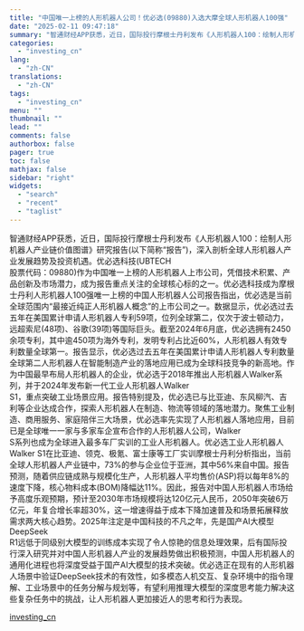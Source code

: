 ```yaml
---
title: "中国唯一上榜的人形机器人公司！优必选(09880)入选大摩全球人形机器人100强"
date: "2025-02-11 09:47:18"
summary: "智通财经APP获悉，近日，国际投行摩根士丹利发布《人形机器人100：绘制人形机器人产业链价值图谱》..."
categories:
  - "investing_cn"
lang:
  - "zh-CN"
translations:
  - "zh-CN"
tags:
  - "investing_cn"
menu: ""
thumbnail: ""
lead: ""
comments: false
authorbox: false
pager: true
toc: false
mathjax: false
sidebar: "right"
widgets:
  - "search"
  - "recent"
  - "taglist"
---
```


智通财经APP获悉，近日，国际投行摩根士丹利发布《人形机器人100：绘制人形机器人产业链价值图谱》研究报告(以下简称“报告”)，深入剖析全球人形机器人产业发展趋势及投资机遇。优必选科技(UBTECH   
股票代码：09880)作为中国唯一上榜的人形机器人上市公司，凭借技术积累、产品创新及市场潜力，成为报告重点关注的全球核心标的之一。优必选科技成为摩根士丹利人形机器人100强唯一上榜的中国人形机器人公司报告指出，优必选是当前全球范围内“最接近纯正人形机器人概念”的上市公司之一。数据显示，优必选过去五年在美国累计申请人形机器人专利59项，位列全球第二，仅次于波士顿动力，远超索尼(48项)、谷歌(39项)等国际巨头。截至2024年6月底，优必选拥有2450余项专利，其中逾450项为海外专利，发明专利占比近60%，人形机器人有效专利数量全球第一。报告显示，优必选过去五年在美国累计申请人形机器人专利数量全球第二人形机器人在智能制造产业的落地应用已成为全球科技竞争的新高地。作为中国最早布局人形机器人的企业，优必选于2018年推出人形机器人Walker系列，并于2024年发布新一代工业人形机器人Walker   
S1，重点突破工业场景应用。报告特别提及，优必选已与比亚迪、东风柳汽、吉利等企业达成合作，探索人形机器人在制造、物流等领域的落地潜力。聚焦工业制造、商用服务、家庭陪伴三大场景，优必选率先实现了人形机器人落地应用，目前已是全球唯一一家与多家车企宣布合作的人形机器人公司，Walker   
S系列也成为全球进入最多车厂实训的工业人形机器人。优必选工业人形机器人Walker S1在比亚迪、领克、极氪、富士康等工厂实训摩根士丹利分析指出，当前全球人形机器人产业链中，73%的参与企业位于亚洲，其中56%来自中国。报告预测，随着供应链成熟与规模化生产，人形机器人平均售价(ASP)将以每年8%的速度下降，核心物料成本(BOM)降幅达11%。因此，报告对中国人形机器人市场给予高度乐观预期，预计至2030年市场规模将达120亿元人民币，2050年突破6万亿元，年复合增长率超30%，这一增速得益于成本下降加速普及和场景拓展释放需求两大核心趋势。2025年注定是中国科技的不凡之年，先是国产AI大模型DeepSeek   
R1远低于同级别大模型的训练成本实现了令人惊艳的信息处理效果，后有国际投行深入研究并对中国人形机器人产业的发展趋势做出积极预测，中国人形机器人的通用化进程也将深度受益于国产AI大模型的技术突破。优必选正在现有的人形机器人场景中验证DeepSeek技术的有效性，如多模态人机交互、复杂环境中的指令理解、工业场景中的任务分解与规划等，有望利用推理大模型的深度思考能力解决这些复杂任务中的挑战，让人形机器人更加接近人的思考和行为表现。

[investing_cn](https://cn.investing.com/news/stock-market-news/article-2665210)
